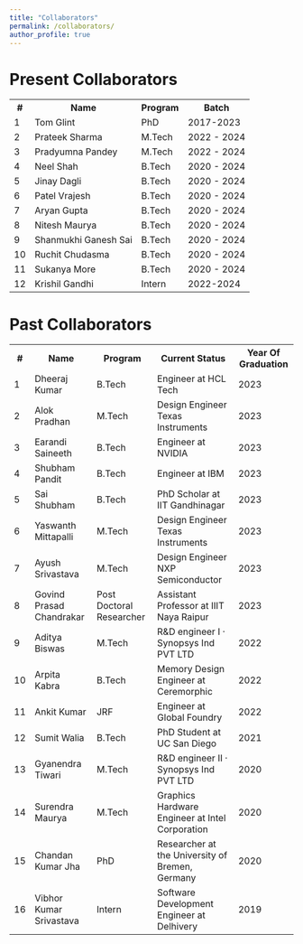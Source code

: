 ```yaml
---
title: "Collaborators"
permalink: /collaborators/
author_profile: true
---
```


Present Collaborators
===

<style>
  /* Custom CSS to add automatic numbering to the first column */
  table {
    counter-reset: row-counter;
  }

  tr:not(:first-child) {
    counter-increment: row-counter;
  }

  td:first-child::before {
    content: counter(row-counter);
  }
</style>

<div class="datatable-begin"></div>


<table>

  <tr>
    <th>#</th>
    <th>Name</th>
    <th>Program</th>
    <th>Batch</th>
  </tr>
  <tr>
    <td></td>
    <td>Tom Glint</td>
    <td>PhD</td>
    <td>2017-2023</td>
  </tr>
  <tr>
    <td></td>
    <td>Prateek Sharma</td>
    <td>M.Tech</td>
    <td>2022 - 2024</td>
  </tr>
  <tr>
    <td></td>
    <td>Pradyumna Pandey</td>
    <td>M.Tech</td>
    <td>2022 - 2024</td>
  </tr>
  <tr>
    <td></td>
    <td>Neel Shah</td>
    <td>B.Tech</td>
    <td>2020 - 2024</td>
  </tr>
  <tr>
    <td></td>
    <td>Jinay Dagli</td>
    <td>B.Tech</td>
    <td>2020 - 2024</td>
  </tr>
  <tr>
    <td></td>
    <td>Patel Vrajesh</td>
    <td>B.Tech</td>
    <td>2020 - 2024</td>
  </tr>
  <tr>
    <td></td>
    <td>Aryan Gupta</td>
    <td>B.Tech</td>
    <td>2020 - 2024</td>
  </tr>
  <tr>
    <td></td>
    <td>Nitesh Maurya</td>
    <td>B.Tech</td>
    <td>2020 - 2024</td>
  </tr>
  <tr>
    <td></td>
    <td>Shanmukhi Ganesh Sai</td>
    <td>B.Tech</td>
    <td>2020 - 2024</td>
  </tr>
  <tr>
    <td></td>
    <td>Ruchit Chudasma</td>
    <td>B.Tech</td>
    <td>2020 - 2024</td>
  </tr> 
  <tr>
    <td></td>
    <td>Sukanya More</td>
    <td>B.Tech</td>
    <td>2020 - 2024</td>
  </tr>
  <tr>
    <td></td>
    <td>Krishil Gandhi</td>
    <td>Intern</td>
    <td>2022-2024</td>
  </tr>
</table>

<div class="datatable-end"></div>



Past Collaborators
===

<style>
<style>
  /* Custom CSS to add automatic numbering to the first column */
  table {
    counter-reset: row-counter;
  }

  tr:not(:first-child) {
    counter-increment: row-counter;
  }

  td:first-child::before {
    content: counter(row-counter);
  }
</style>

<div class="datatable-begin"></div>

<table>
  <tr>
    <th>#</th>
    <th>Name</th>
    <th>Program</th>
    <th>Current Status</th>
    <th>Year Of Graduation</th>
  </tr>
  <tr>
    <td></td>
    <td>Dheeraj Kumar</td>
    <td>B.Tech</td>
    <td>Engineer at HCL Tech</td>
    <td>2023</td>
  </tr>
  <tr>
    <td></td>
    <td>Alok Pradhan</td>
    <td>M.Tech</td>
    <td>Design Engineer Texas Instruments</td>
    <td>2023</td>
  </tr>
  <tr>
    <td></td>
    <td>Earandi Saineeth</td>
    <td>B.Tech</td>
    <td>Engineer at NVIDIA</td>
    <td>2023</td>
  </tr>
  <tr>
    <td></td>
    <td>Shubham Pandit</td>
    <td>B.Tech</td>
    <td>Engineer at IBM</td>
    <td>2023</td>
  </tr>
  <tr>
    <td></td>
    <td>Sai Shubham</td>
    <td>B.Tech</td>
    <td>PhD Scholar at IIT Gandhinagar</td>
    <td>2023</td>
  </tr>
  <tr>
    <td></td>
    <td>Yaswanth Mittapalli</td>
    <td>M.Tech</td>
    <td>Design Engineer Texas Instruments</td>
    <td>2023</td>
  </tr>
  <tr>
    <td></td>
    <td>Ayush Srivastava</td>
    <td>M.Tech</td>
    <td>Design Engineer NXP Semiconductor</td>
    <td>2023</td>
  </tr>
  <tr>
    <td></td>
    <td>Govind Prasad Chandrakar</td>
    <td>Post Doctoral Researcher</td>
    <td>Assistant Professor at IIIT Naya Raipur</td>
    <td>2023</td>
  </tr>
  <tr>
    <td></td>
    <td>Aditya Biswas</td>
    <td>M.Tech</td>
    <td>R&D engineer I · Synopsys Ind PVT LTD</td>
    <td>2022</td>
  </tr>
  <tr>
    <td></td>
    <td>Arpita Kabra</td>
    <td>B.Tech</td>
    <td>Memory Design Engineer at Ceremorphic</td>
    <td>2022</td>
  </tr>
  <tr>
    <td></td>
    <td>Ankit Kumar</td>
    <td>JRF</td>
    <td>Engineer at Global Foundry</td>
    <td>2022</td>
  </tr>
  <tr>
    <td></td>
    <td>Sumit Walia</td>
    <td>B.Tech</td>
    <td>PhD Student at UC San Diego</td>
    <td>2021</td>
  </tr>
  <tr>
    <td></td>
    <td>Gyanendra Tiwari</td>
    <td>M.Tech</td>
    <td>R&D engineer II · Synopsys Ind PVT LTD</td>
    <td>2020</td>
  </tr>
  <tr>
    <td></td>
    <td>Surendra Maurya</td>
    <td>M.Tech</td>
    <td>Graphics Hardware Engineer at Intel Corporation</td>
    <td>2020</td>
  </tr>
  <tr>
    <td></td>
    <td>Chandan Kumar Jha</td>
    <td>PhD</td>
    <td>Researcher at the University of Bremen, Germany</td>
    <td>2020</td>
  </tr>
  <tr>
    <td></td>
    <td>Vibhor Kumar Srivastava</td>
    <td>Intern</td>
    <td>Software Development Engineer at Delhivery</td>
    <td>2019</td>
  </tr>
</table>

<div class="datatable-end"></div>



